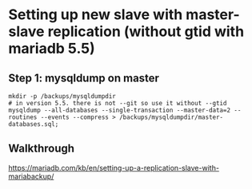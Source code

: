 # Setting up new slave with master-slave replication (without gtid with mariadb 5.5)

## Step 1: mysqldump on master 
```
mkdir -p /backups/mysqldumpdir 
# in version 5.5. there is not --git so use it without --gtid
mysqldump --all-databases --single-transaction --master-data=2 --routines --events --compress > /backups/mysqldumpdir/master-databases.sql;

```




## Walkthrough 

https://mariadb.com/kb/en/setting-up-a-replication-slave-with-mariabackup/
